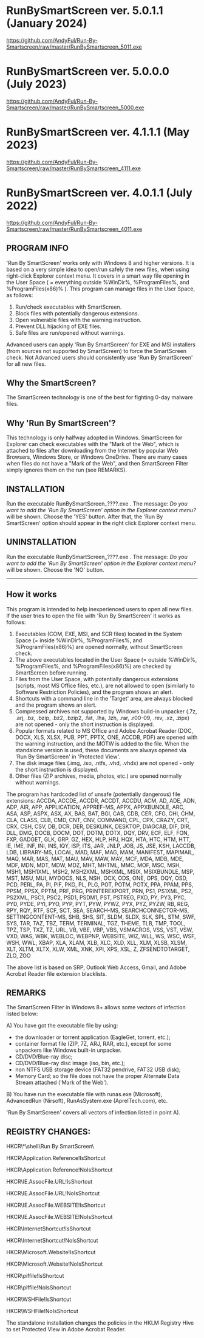 # RunBySmartScreen ver. 5.0.1.1 (January 2024)
https://github.com/AndyFul/Run-By-Smartscreen/raw/master/RunBySmartscreen_5011.exe

# RunBySmartScreen ver. 5.0.0.0 (July 2023)
https://github.com/AndyFul/Run-By-Smartscreen/raw/master/RunBySmartscreen_5000.exe

# RunBySmartScreen ver. 4.1.1.1 (May 2023)
https://github.com/AndyFul/Run-By-Smartscreen/raw/master/RunBySmartscreen_4111.exe

# RunBySmartScreen ver. 4.0.1.1 (July 2022)
https://github.com/AndyFul/Run-By-Smartscreen/raw/master/RunBySmartscreen_4011.exe

## PROGRAM INFO

'Run By SmartScreen' works only with Windows 8 and higher versions.
It is based on a very simple idea to open/run safely the new files, when using right-click Explorer context menu. It covers in a smart 
way file opening in the User Space ( = everything outside %WinDir%, %ProgramFiles%, and %ProgramFiles(x86)% ). 
This program can manage files in the User Space, as follows:
1. Run/check executables with SmartScreen.
2. Block files with potentially dangerous extensions.
3. Open vulnerable files with the warning instruction.
4. Prevent DLL hijacking of EXE files.
5. Safe files are run/opened without warnings.

Advanced users can apply 'Run By SmartScreen' for EXE and MSI installers (from sources not supported by SmartScreen) to force the 
SmartScreen check. Not Advanced users should consistently use 'Run By SmartScreen' for all new files.


## Why the SmartScreen?

The SmartScreen technology is one of the best for fighting 0-day malware files.

## Why 'Run By SmartScreen'?

This technology is only halfway adopted in Windows. SmartScreen for Explorer can check executables with the "Mark of the Web", which is 
attached to files after downloading from the Internet by popular Web Browsers, Windows Store, or Windows OneDrive. There are many cases 
when files do not have a "Mark of the Web", and then SmartScreen Filter simply ignores them on the run (see REMARKS).


## INSTALLATION

Run the executable  RunBySmartScreen_????.exe . The message: *Do you want to add the 'Run By SmartScreen' option in the Explorer 
context menu?* will be shown. Choose the 'YES' button. After that, the 'Run By SmartScreen' option should appear in the right click 
Explorer context menu.


## UNINSTALLATION

Run the executable  RunBySmartScreen_????.exe . The message: *Do you want to add the 'Run By SmartScreen' option in the Explorer 
context menu?* will be shown. Choose the 'NO' button.


--------------------------------------------------------------------------------------------------------------------------------------

## How it works

This program is intended to help inexperienced users to open all new files. If the user tries to open the file with 'Run By SmartScreen' it works as follows:
1. Executables (COM, EXE, MSI, and SCR files) located in the System Space (= inside %WinDir%, %ProgramFiles%, and %ProgramFiles(x86)%) are opened normally, without SmartScreen check.
2. The above executables located in the User Space (= outside %WinDir%, %ProgramFiles%, and %ProgramFiles(x86)%) are checked by
   SmartScreen before running.
3. Files from the User Space, with potentially dangerous extensions (scripts, most MS Office files, etc.), are not allowed to open 
   (similarly to Software Restriction Policies), and the program shows an alert.
4. Shortcuts with a command line in the 'Target' area, are always blocked and the program shows an alert.
5. Compressed archives not supported by Windows build-in unpacker  (.7z, .arj, .bz, .bzip, .bz2, .bzip2, .fat, .lha, .lzh, .rar, 
   .r00-09, .rev, .xz, .zipx) are not opened - only the short instruction is displayed.
6. Popular formats related to MS Office and Adobe Acrobat Reader (DOC, DOCX, XLS, XLSX, PUB, PPT, PPTX, ONE, ACCDB, PDF) are opened 
   with the warning instruction, and the MOTW is added to the file. When the standalone version is used, these documents are always 
   opened via 'Run By SmartScreen' in 'Protected View'. 
7. The disk image files (.img, .iso, .ntfs, .vhd, .vhdx) are not opened - only the short instruction is displayed.
8. Other files (ZIP archives, media, photos, etc.) are opened normally without warnings.

The program has hardcoded list of unsafe (potentially dangerous) file extensions:
ACCDA, ACCDE, ACCDR, ACCDT, ACCDU, ACM, AD, ADE, ADN, ADP, AIR, APP, APPLICATION, APPREF-MS, APPX, APPXBUNDLE, ARC, ASA, ASP, ASPX, 
ASX, AX, BAS, BAT, BGI, CAB, CDB, CER, CFG, CHI, CHM, CLA, CLASS, CLB, CMD, CNT, CNV, COMMAND, CPL, CPX, CRAZY, CRT, CRX, CSH, CSV, 
DB, DCR, DER, DESKLINK, DESKTOP, DIAGCAB, DIF, DIR, DLL, DMG, DOCB, DOCM, DOT, DOTM, DOTX, DQY, DRV, ECF, ELF, FON, FXP, GADGET, GLK, 
GRP, GZ, HEX, HLP, HPJ, HQX, HTA, HTC, HTM, HTT, IE, IME, INF, INI, INS, IQY, ISP, ITS, JAR, JNLP, JOB, JS, JSE, KSH, LACCDB, LDB, 
LIBRARY-MS, LOCAL, MAD, MAF, MAG, MAM, MANIFEST, MAPIMAIL, MAQ, MAR, MAS, MAT, MAU, MAV, MAW, MAY, MCF, MDA, MDB, MDE, MDF, MDN, MDT, 
MDW, MDZ, MHT, MHTML, MMC, MOF, MSC, MSH, MSH1, MSH1XML, MSH2, MSH2XML, MSHXML, MSIX, MSIXBUNDLE, MSP, MST, MSU, MUI, MYDOCS, NLS, 
NSH, OCX, ODS, ONE, OPS, OQY, OSD, PCD, PERL, PA, PI, PIF, PKG, PL, PLG, POT, POTM, POTX, PPA, PPAM, PPS, PPSM, PPSX, PPTM, PRF, PRG, 
PRINTEREXPORT, PRN, PS1, PS1XML, PS2, PS2XML, PSC1, PSC2, PSD1, PSDM1, PST, PSTREG, PXD, PY, PY3, PYC, PYD, PYDE, PYI, PYO, PYP, PYT, 
PYW, PYWZ, PYX, PYZ, PYZW, RB, REG, RPY, RQY, RTF, SCF, SCT, SEA, SEARCH-MS, SEARCHCONNECTOR-MS, SETTINGCONTENT-MS, SHB, SHS, SIT, 
SLDM, SLDX, SLK, SPL, STM, SWF, SYS, TAR, TAZ, TBZ, TERM, TERMINAL, TGZ, THEME, TLB, TMP, TOOL, TPZ, TSP, TXZ, TZ, URL, VB, VBE, VBP, 
VBS, VSMACROS, VSS, VST, VSW, VXD, WAS, WBK, WEBLOC, WEBPNP, WEBSITE, WIZ, WLL, WS, WSC, WSF, WSH, WWL, XBAP, XLA, XLAM, XLB, XLC, 
XLD, XLL, XLM, XLSB, XLSM, XLT, XLTM, XLTX, XLW, XML, XNK, XPI, XPS, XSL, Z, ZFSENDTOTARGET, ZLO, ZOO

The above list is based on SRP, Outlook Web Access, Gmail, and Adobe Acrobat Reader file extension blacklists.


## REMARKS

The SmartScreen Filter in Windows 8+ allows some vectors of infection listed below:

A) You have got the executable file by using:
* the downloader or torrent application (EagleGet, torrent, etc.);
* container format file (ZIP, 7Z, ARJ, RAR, etc.), except for some unpackers like Windows built-in unpacker.
* CD/DVD/Blue-ray disc;
* CD/DVD/Blue-ray disc image (iso, bin, etc.);
* non NTFS USB storage device (FAT32 pendrive, FAT32 USB disk);
* Memory Card;
so the file does not have the proper Alternate Data Stream attached ('Mark of the Web').

B) You have run the executable file with runas.exe (Microsoft), AdvancedRun (Nirsoft), RunAsSystem.exe (AprelTech.com), etc.

'Run By SmartScreen' covers all vectors of infection listed in point A).



## REGISTRY CHANGES:

HKCR\\*\shell\Run By SmartScreen\

HKCR\Application.Reference!IsShortcut

HKCR\Application.Reference!NoIsShortcut

HKCR\IE.AssocFile.URL!IsShortcut

HKCR\IE.AssocFile.URL!NoIsShortcut

HKCR\IE.AssocFile.WEBSITE!IsShortcut

HKCR\IE.AssocFile.WEBSITE!NoIsShortcut

HKCR\InternetShortcut!IsShortcut

HKCR\InternetShortcut!NoIsShortcut

HKCR\Microsoft.Website!IsShortcut

HKCR\Microsoft.Website!NoIsShortcut

HKCR\piffile!IsShortcut

HKCR\piffile!NoIsShortcut

HKCR\WSHFile!IsShortcut

HKCR\WSHFile!NoIsShortcut


The standalone installation changes the policies in the HKLM Registry Hive to set Protected View in Adobe Acrobat Reader.

